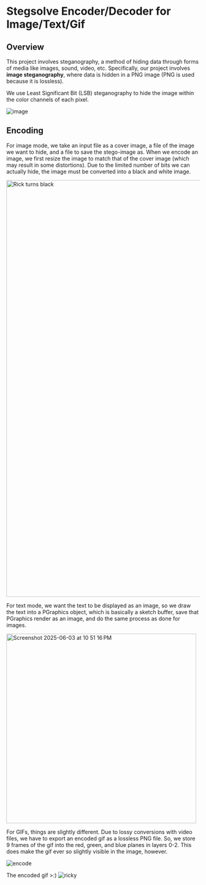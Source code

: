 # Stegsolve Encoder/Decoder for Image/Text/Gif

## Overview
This project involves steganography, a method of hiding data through forms of media like images, sound, video, etc. Specifically, our project involves **image steganography**, where data is hidden in a PNG image (PNG is used because it is lossless).

We use Least Significant Bit (LSB) steganography to hide the image within the color channels of each pixel.

![image](https://github.com/user-attachments/assets/5054b928-50b2-40bb-be05-15350b1640e8)

## Encoding
For image mode, we take an input file as a cover image, a file of the image we want to hide, and a file to save the stego-image as. When we encode an image, we first resize the image to match that of the cover image (which may result in some distortions). Due to the limited number of bits we can actually hide, the image must be converted into a black and white image.

<img width="1088" alt="Rick turns black" src="https://github.com/user-attachments/assets/ec0542bf-d37a-41ae-b712-3ce21607a18f" />

For text mode, we want the text to be displayed as an image, so we draw the text into a PGraphics object, which is basically a sketch buffer, save that PGraphics render as an image, and do the same process as done for images.

<img width="495" alt="Screenshot 2025-06-03 at 10 51 16 PM" src="https://github.com/user-attachments/assets/f7e50247-4008-4a43-b4fb-6682a6c89e60" />

For GIFs, things are slightly different. Due to lossy conversions with video files, we have to export an encoded gif as a lossless PNG file. So, we store 9 frames of the gif into the red, green, and blue planes in layers 0-2. This does make the gif ever so slightly visible in the image, however.

![encode](https://github.com/user-attachments/assets/598ade31-102e-4c45-ae80-246034def583)

The encoded gif >:)
![ricky](https://github.com/user-attachments/assets/6c026f29-bf49-408d-b4bc-d061d01408f1)
